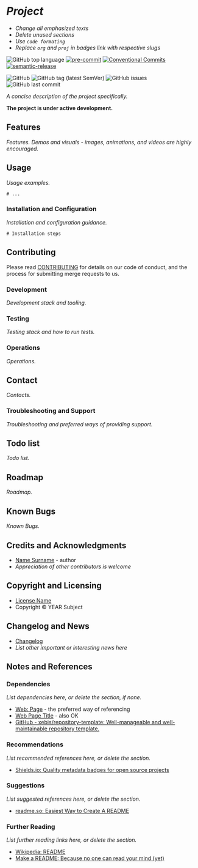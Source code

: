 # *Project*

- *Change all emphasized texts*
- *Delete unused sections*
- *Use `code formating`*
- *Replace `org` and `proj` in badges link with respective slugs*

![GitHub top language](https://img.shields.io/github/languages/top/org/proj)
[![pre-commit](https://img.shields.io/badge/pre--commit-enabled-brightgreen?logo=pre-commit&logoColor=white)](https://github.com/pre-commit/pre-commit)
[![Conventional Commits](https://img.shields.io/badge/Conventional%20Commits-1.0.0-yellow.svg)](https://conventionalcommits.org)
[![semantic-release](https://img.shields.io/badge/%20%20%F0%9F%93%A6%F0%9F%9A%80-semantic--release-e10079.svg)](https://github.com/semantic-release/semantic-release)

![GitHub](https://img.shields.io/github/license/org/proj)
![GitHub tag (latest SemVer)](https://img.shields.io/github/v/tag/org/proj)
![GitHub issues](https://img.shields.io/github/issues/org/proj)
![GitHub last commit](https://img.shields.io/github/last-commit/org/proj)

*A concise description of the project specifically.*

**The project is under active development.**

## Features

*Features. Demos and visuals - images, animations, and videos are highly encouraged.*

## Usage

*Usage examples.*

```shell
# ...
```

### Installation and Configuration

*Installation and configuration guidance.*

```shell
# Installation steps
```

## Contributing

Please read [CONTRIBUTING](CONTRIBUTING.md) for details on our code of conduct, and the process for submitting merge requests to us.

### Development

*Development stack and tooling.*

### Testing

*Testing stack and how to run tests.*

### Operations

*Operations.*

## Contact

*Contacts.*

### Troubleshooting and Support

*Troubleshooting and preferred ways of providing support.*

## Todo list

*Todo list.*

## Roadmap

*Roadmap.*

## Known Bugs

*Known Bugs.*

## Credits and Acknowledgments

- [Name Surname](https://example.com/) - author
- *Appreciation of other contributors is welcome*

## Copyright and Licensing

- [License Name](MIT-LICENSE)
- Copyright © YEAR Subject

## Changelog and News

- [Changelog](../CHANGELOG.md)
- *List other important or interesting news here*

## Notes and References

### Dependencies

*List dependencies here, or delete the section, if none.*

- [Web: Page](https://example.com/) - the preferred way of referencing
- [Web Page Title](https://example.com/) - also OK
- [GitHub - xebis/repository-template: Well-manageable and well-maintainable repository template.](https://github.com/xebis/repository-template)

### Recommendations

*List recommended references here, or delete the section.*

- [Shields.io: Quality metadata badges for open source projects](https://shields.io/)

### Suggestions

*List suggested references here, or delete the section.*

- [readme.so: Easiest Way to Create A README](https://readme.so/)

### Further Reading

*List further reading links here, or delete the section.*

- [Wikipedia: README](https://en.wikipedia.org/wiki/README)
- [Make a README: Because no one can read your mind (yet)](https://www.makeareadme.com/)

